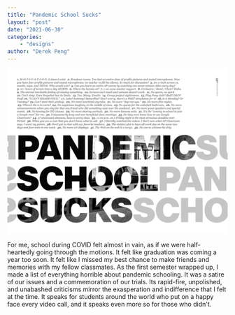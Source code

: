```yaml
---
title: "Pandemic School Sucks"
layout: "post"
date: "2021-06-30"
categories: 
    - "designs"
author: "Derek Peng"
---
```


![PSS](/images/pandemicschoolsucks.jpg)

For me, school during COVID felt almost in vain, as if we were half-heartedly going through the motions. It felt like graduation was coming a year too soon. It felt like I missed my best chance to make friends and memories with my fellow classmates. As the first semester wrapped up, I made a list of everything horrible about pandemic schooling. It was a satire of our issues and a commemoration of our trials. Its rapid-fire, unpolished, and unabashed criticisms mirror the exasperation and indifference that I felt at the time. It speaks for students around the world who put on a happy face every video call, and it speaks even more so for those who didn't.